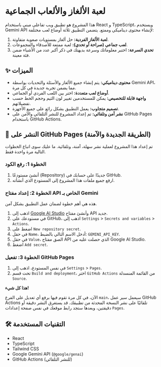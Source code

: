 # لعبة الألغاز والألعاب الجماعية

هذا المشروع هو تطبيق ويب تفاعلي مبني باستخدام React و TypeScript، ويستخدم Gemini API لإنشاء محتوى ديناميكي وممتع. يتضمن التطبيق ثلاثة أوضاع لعب مختلفة:

1.  **لعبة الألغاز الفردية:** حل ألغاز بمستويات صعوبة متفاوتة.
2.  **لعب جماعي (صراحة أو تحدي):** لعبة ممتعة للأصدقاء والمجموعات.
3.  **تحدي السرعة:** اختبر معلوماتك وسرعة بديهتك في ذكر أكبر عدد من الأشياء ضمن فئة معينة.

## ✨ الميزات

-   **محتوى ديناميكي:** يتم إنشاء جميع الألغاز والأسئلة والتحديات بواسطة Gemini API، مما يضمن تجربة جديدة في كل مرة.
-   **أوضاع لعب متعددة:** اختر بين اللعب الفردي أو الجماعي.
-   **واجهة قابلة للتخصيص:** يمكن للمستخدمين تغيير لون الثيم وحجم الخط حسب تفضيلاتهم.
-   **تصميم متجاوب:** يعمل التطبيق بشكل رائع على جميع الأجهزة.
-   **نشر آمن وتلقائي:** تم إعداد المشروع للنشر التلقائي والآمن على GitHub Pages باستخدام GitHub Actions.

## 🚀 النشر على GitHub Pages (الطريقة الجديدة والآمنة)

تم إعداد هذا المشروع لعملية نشر سهلة، آمنة، وتلقائية. ما عليك سوى اتباع الخطوات التالية مرة واحدة فقط.

### الخطوة 1: رفع الكود

1.  أنشئ مستودعًا (Repository) جديدًا على حسابك في GitHub.
2.  ارفع جميع ملفات هذا المشروع إلى المستودع الذي أنشأته.

### الخطوة 2: إعداد مفتاح API الخاص بـ Gemini

هذه هي أهم خطوة لضمان عمل التطبيق بشكل آمن.

1.  اذهب إلى [Google AI Studio](https://aistudio.google.com/) وأنشئ مفتاح API جديد.
2.  في مستودعك على GitHub، اذهب إلى `Settings` > `Secrets and variables` > `Actions`.
3.  اضغط على `New repository secret`.
4.  في حقل `Name`، أدخل الاسم التالي بالضبط: `GEMINI_API_KEY`.
5.  في حقل `Value`، الصق مفتاح API الذي حصلت عليه من Google AI Studio.
6.  اضغط `Add secret`.

### الخطوة 3: تفعيل GitHub Pages

1.  في نفس المستودع، اذهب إلى `Settings` > `Pages`.
2.  تحت قسم `Build and deployment`، اختر `GitHub Actions` من القائمة المنسدلة `Source`.

**هذا كل شيء!**

الآن، في كل مرة تقوم فيها برفع أي تعديل على الفرع `main`، سيعمل سير عمل GitHub Actions تلقائيًا على نشر النسخة المحدثة من تطبيقك. قد يستغرق النشر دقيقة أو دقيقتين، وبعدها ستجد رابط موقعك في نفس صفحة إعدادات `Pages`.

## 🛠️ التقنيات المستخدمة

-   React
-   TypeScript
-   Tailwind CSS
-   Google Gemini API (`@google/genai`)
-   GitHub Actions (للنشر التلقائي)
